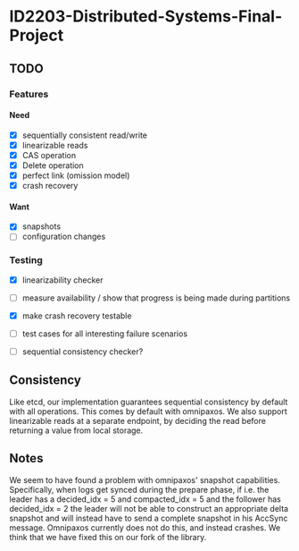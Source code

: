 # ID2203-Distributed-Systems-Final-Project

## TODO
### Features
#### Need
- [x] sequentially consistent read/write
- [x] linearizable reads
- [x] CAS operation
- [x] Delete operation
- [x] perfect link (omission model)
- [x] crash recovery
#### Want
- [x] snapshots
- [ ] configuration changes
### Testing
- [x] linearizability checker
- [ ] measure availability / show that progress is being made during partitions
- [x] make crash recovery testable
- [ ] test cases for all interesting failure scenarios
- [ ] sequential consistency checker?



## Consistency
Like etcd, our implementation guarantees sequential consistency by default with all operations. This comes by default with omnipaxos.
We also support linearizable reads at a separate endpoint, by deciding the read before returning a value from local storage.

## Notes
We seem to have found a problem with omnipaxos' snapshot capabilities.
Specifically, when logs get synced during the prepare phase,
if i.e. the leader has a decided_idx = 5 and compacted_idx = 5
and the follower has decided_idx = 2
the leader will not be able to construct an appropriate delta snapshot and will instead have to
send a complete snapshot in his AccSync message. Omnipaxos currently does not do this, and instead
crashes.
We think that we have fixed this on our fork of the library.
